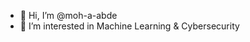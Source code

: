 - 👋 Hi, I’m @moh-a-abde
- 👀 I’m interested in Machine Learning & Cybersecurity

<!---
moh-a-abde/moh-a-abde is a ✨ special ✨ repository because its `README.md` (this file) appears on your GitHub profile.
You can click the Preview link to take a look at your changes.
--->
